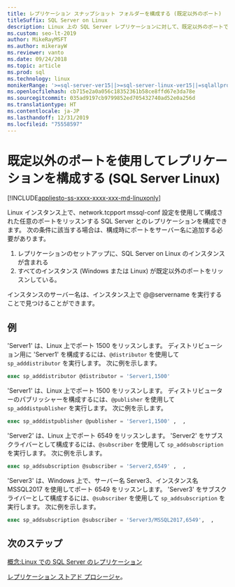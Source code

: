 ```yaml
---
title: レプリケーション スナップショット フォルダーを構成する (既定以外のポート)
titleSuffix: SQL Server on Linux
description: Linux 上の SQL Server レプリケーションに対して、既定以外のポートでスナップショット フォルダーの共有を構成する方法について説明します。
ms.custom: seo-lt-2019
author: MikeRayMSFT
ms.author: mikerayW
ms.reviewer: vanto
ms.date: 09/24/2018
ms.topic: article
ms.prod: sql
ms.technology: linux
monikerRange: '>=sql-server-ver15||>=sql-server-linux-ver15||=sqlallproducts-allversions'
ms.openlocfilehash: cb715e2a0a056c18352361b58ce8ffd67e3da78e
ms.sourcegitcommit: 035ad9197cb9799852ed705432740ad52e0a256d
ms.translationtype: HT
ms.contentlocale: ja-JP
ms.lasthandoff: 12/31/2019
ms.locfileid: "75558597"
---
```

# <a name="configure-replication-with-non-default-ports-sql-server-linux"></a>既定以外のポートを使用してレプリケーションを構成する (SQL Server Linux)

[!INCLUDE[appliesto-ss-xxxx-xxxx-xxx-md-linuxonly](../includes/appliesto-ss-xxxx-xxxx-xxx-md-linuxonly.md)]

Linux インスタンス上で、network.tcpport mssql-conf 設定を使用して構成された任意のポートをリッスンする SQL Server とのレプリケーションを構成できます。 次の条件に該当する場合は、構成時にポートをサーバー名に追加する必要があります。

1. レプリケーションのセットアップに、SQL Server on Linux のインスタンスが含まれる
2. すべてのインスタンス (Windows または Linux) が既定以外のポートをリッスンしている。 

インスタンスのサーバー名は、インスタンス上で @@servername を実行することで見つけることができます。

## <a name="examples"></a>例

'Server1' は、Linux 上でポート 1500 をリッスンします。 ディストリビューション用に 'Server1' を構成するには、`@distributor` を使用して `sp_adddistributor` を実行します。 次に例を示します。 

```sql
exec sp_adddistributor @distributor = 'Server1,1500'
```

'Server1' は、Linux 上でポート 1500 をリッスンします。 ディストリビューターのパブリッシャーを構成するには、`@publisher` を使用して `sp_adddistpublisher` を実行します。 次に例を示します。

```sql
exec sp_adddistpublisher @publisher = 'Server1,1500' ,  ,  
```

'Server2' は、Linux 上でポート 6549 をリッスンします。 'Server2' をサブスクライバーとして構成するには、`@subscriber` を使用して `sp_addsubscription` を実行します。 次に例を示します。

```sql
exec sp_addsubscription @subscriber = 'Server2,6549' ,  ,  
```

'Server3' は、Windows 上で、サーバー名 Server3、インスタンス名 MSSQL2017 を使用してポート 6549 をリッスンします。 'Server3' をサブスクライバーとして構成するには、`@subscriber` を使用して `sp_addsubscription` を実行します。 次に例を示します。

```sql
exec sp_addsubscription @subscriber = 'Server3/MSSQL2017,6549',  ,  
```

## <a name="next-steps"></a>次のステップ

[概念:Linux での SQL Server のレプリケーション](sql-server-linux-replication.md)

[レプリケーション ストアド プロシージャ](../relational-databases/system-stored-procedures/replication-stored-procedures-transact-sql.md)。


